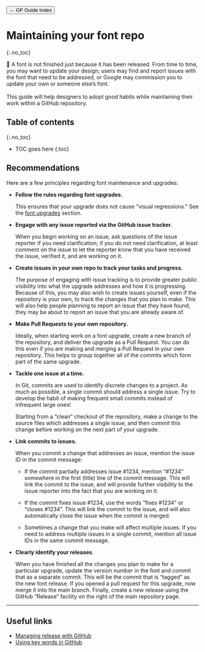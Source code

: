 <link href="style.css" rel="stylesheet">

<a href="./index"><button class="button button-i">&larr; GF Guide Index</button></a>

# Maintaining your font repo
{:.no_toc}

<div class="callout">

🐰 A font is not finished just because it has been released. From time to time, you may want to update your design; users may find and report issues with the font that need to be addressed, or Google may commission you to update your own or someone else’s font.
<br><br>
This guide will help designers to adopt good habits while maintaining their work within a GitHub repository.

</div>

## Table of contents
{:.no_toc}
* TOC goes here
{:toc}

## Recommendations

Here are a few principles regarding font maintenance and upgrades:

-   **Follow the rules regarding font upgrades.**

    This ensures that your upgrade does not cause “visual regressions.” See the [font upgrades](onboarding.md) section.
-   **Engage with any issue reported via the GitHub issue tracker.**

    When you begin working on an issue, ask questions of the issue reporter if you need clarification; if you do not need clarification, at least comment on the issue to let the reporter know that you have received the issue, verified it, and are working on it.
-   **Create issues in your own repo to track your tasks and progress.**

    The purpose of engaging with issue tracking is to provide greater public visibility into what the upgrade addresses and how it is progressing. Because of this, you may also wish to create issues yourself, even if the repository is your own, to track the changes that you plan to make. This will also help people planning to report an issue that they have found; they may be about to report an issue that you are already aware of.
-   **Make Pull Requests to your own repository.**

    Ideally, when starting work on a font upgrade, create a new branch of the repository, and deliver the upgrade as a Pull Request. You can do this even if you are making and merging a Pull Request in your own repository. This helps to group together all of the commits which form part of the same upgrade.
-   **Tackle one issue at a time.**

    In Git, commits are used to identify discrete changes to a project. As much as possible, a single commit should address a single issue. Try to develop the habit of making frequent small commits instead of infrequent large ones!

    Starting from a “clean” checkout of the repository, make a change to the source files which addresses a single issue, and then commit this change before working on the next part of your upgrade.
-   **Link commits to issues.**

    When you commit a change that addresses an issue, mention the issue ID in the commit message:

    -   If the commit partially addresses issue \#1234, mention “#1234” somewhere in the first (title) line of the commit message. This will link the commit to the issue, and will provide further visibility to the issue reporter into the fact that you are working on it.

    

    -   If the commit fixes issue \#1234, use the words “fixes \#1234” or “closes \#1234”. This will link the commit to the issue, and will also automatically close the issue when the commit is merged.

    

    -   Sometimes a change that you make will affect multiple issues. If you need to address multiple issues in a single commit, mention all issue IDs in the same commit message.
-   **Clearly identify your releases**.

    When you have finished all the changes you plan to make for a particular upgrade, update the version number in the font and commit that as a separate commit. This will be the commit that is “tagged” as the new font release. If you opened a pull request for this upgrade, now merge it into the main branch. Finally, create a new release using the GitHub “Release” facility on the right of the main repository page.

------------------------------------------------------------------------

## Useful links

-   [Managing release with GitHub](https://docs.github.com/en/repositories/releasing-projects-on-github/managing-releases-in-a-repository)
-   [Using key words in GitHub](https://docs.github.com/en/issues/tracking-your-work-with-issues/linking-a-pull-request-to-an-issue)
